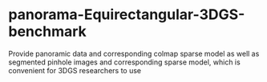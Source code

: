 # panorama-Equirectangular-3DGS-benchmark
Provide panoramic data and corresponding colmap sparse model as well as segmented pinhole images and corresponding sparse model, which is convenient for 3DGS researchers to use
